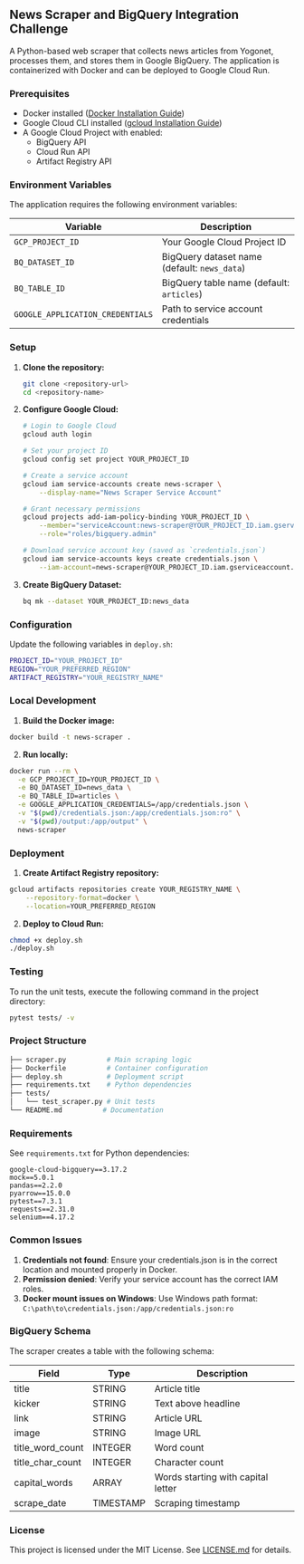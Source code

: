## News Scraper and BigQuery Integration Challenge

A Python-based web scraper that collects news articles from Yogonet, processes them, and stores them in Google BigQuery. The application is containerized with Docker and can be deployed to Google Cloud Run.

### Prerequisites

- Docker installed ([Docker Installation Guide](https://docs.docker.com/get-started/))
- Google Cloud CLI installed ([gcloud Installation Guide](https://cloud.google.com/sdk/docs/install))
- A Google Cloud Project with enabled:
  - BigQuery API
  - Cloud Run API
  - Artifact Registry API

### Environment Variables

The application requires the following environment variables:

| Variable                     | Description                                 |
|------------------------------|---------------------------------------------|
| `GCP_PROJECT_ID`             | Your Google Cloud Project ID               |
| `BQ_DATASET_ID`              | BigQuery dataset name (default: `news_data`) |
| `BQ_TABLE_ID`                | BigQuery table name (default: `articles`)  |
| `GOOGLE_APPLICATION_CREDENTIALS` | Path to service account credentials   |

### Setup

1. **Clone the repository:**
    ```bash
    git clone <repository-url>
    cd <repository-name>
    ```

2. **Configure Google Cloud:**
    ```bash
    # Login to Google Cloud
    gcloud auth login

    # Set your project ID
    gcloud config set project YOUR_PROJECT_ID

    # Create a service account
    gcloud iam service-accounts create news-scraper \
        --display-name="News Scraper Service Account"

    # Grant necessary permissions
    gcloud projects add-iam-policy-binding YOUR_PROJECT_ID \
        --member="serviceAccount:news-scraper@YOUR_PROJECT_ID.iam.gserviceaccount.com" \
        --role="roles/bigquery.admin"

    # Download service account key (saved as `credentials.json`)
    gcloud iam service-accounts keys create credentials.json \
        --iam-account=news-scraper@YOUR_PROJECT_ID.iam.gserviceaccount.com
    ```

3. **Create BigQuery Dataset:**
    ```bash
    bq mk --dataset YOUR_PROJECT_ID:news_data
    ```

### Configuration

Update the following variables in `deploy.sh`:
```bash
PROJECT_ID="YOUR_PROJECT_ID"
REGION="YOUR_PREFERRED_REGION"
ARTIFACT_REGISTRY="YOUR_REGISTRY_NAME"
```

### Local Development

1. **Build the Docker image:**
```bash
docker build -t news-scraper .
```

2. **Run locally:**
```bash
docker run --rm \
  -e GCP_PROJECT_ID=YOUR_PROJECT_ID \
  -e BQ_DATASET_ID=news_data \
  -e BQ_TABLE_ID=articles \
  -e GOOGLE_APPLICATION_CREDENTIALS=/app/credentials.json \
  -v "$(pwd)/credentials.json:/app/credentials.json:ro" \
  -v "$(pwd)/output:/app/output" \
  news-scraper
```

### Deployment

1. **Create Artifact Registry repository:**
```bash
gcloud artifacts repositories create YOUR_REGISTRY_NAME \
    --repository-format=docker \
    --location=YOUR_PREFERRED_REGION
```

2. **Deploy to Cloud Run:**
```bash
chmod +x deploy.sh
./deploy.sh
```

### Testing
To run the unit tests, execute the following command in the project directory:

```bash
pytest tests/ -v
```

### Project Structure
```bash
├── scraper.py          # Main scraping logic
├── Dockerfile          # Container configuration
├── deploy.sh           # Deployment script
├── requirements.txt    # Python dependencies
├── tests/
│   └── test_scraper.py # Unit tests
└── README.md          # Documentation
```

### Requirements

See `requirements.txt` for Python dependencies:
```
google-cloud-bigquery==3.17.2
mock==5.0.1 
pandas==2.2.0
pyarrow==15.0.0
pytest==7.3.1
requests==2.31.0
selenium==4.17.2
```

### Common Issues

1. **Credentials not found**: Ensure your credentials.json is in the correct location and mounted properly in Docker.
2. **Permission denied**: Verify your service account has the correct IAM roles.
3. **Docker mount issues on Windows**: Use Windows path format: `C:\path\to\credentials.json:/app/credentials.json:ro`

### BigQuery Schema

The scraper creates a table with the following schema:

| Field | Type | Description |
|-------|------|-------------|
| title | STRING | Article title |
| kicker | STRING | Text above headline |
| link | STRING | Article URL |
| image | STRING | Image URL |
| title_word_count | INTEGER | Word count |
| title_char_count | INTEGER | Character count |
| capital_words | ARRAY<STRING> | Words starting with capital letter |
| scrape_date | TIMESTAMP | Scraping timestamp |

### License

This project is licensed under the MIT License. See [LICENSE.md](LICENSE.md) for details.
